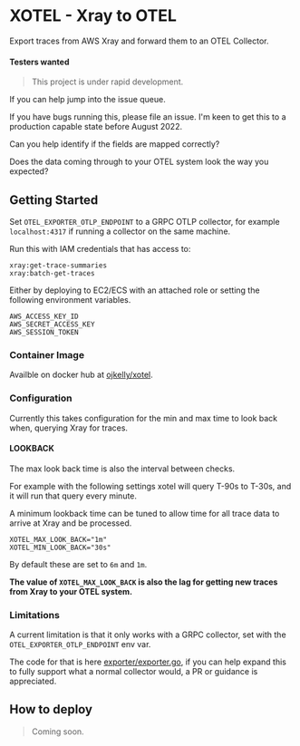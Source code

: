 # XOTEL - Xray to OTEL

Export traces from AWS Xray and forward them to an OTEL Collector.

#### Testers wanted

> This project is under rapid development.

If you can help jump into the issue queue.

If you have bugs running this, please file an issue. I'm keen to get this to
a production capable state before August 2022.

Can you help identify if the fields are mapped correctly?

Does the data coming through to your OTEL system look the way you expected?

## Getting Started

Set `OTEL_EXPORTER_OTLP_ENDPOINT` to a GRPC OTLP collector, for example `localhost:4317` if running a collector on the same machine.

Run this with IAM credentials that has access to:

```
xray:get-trace-summaries
xray:batch-get-traces
```

Either by deploying to EC2/ECS with an attached role or setting the following environment variables.

```
AWS_ACCESS_KEY_ID
AWS_SECRET_ACCESS_KEY
AWS_SESSION_TOKEN
```

### Container Image

Availble on docker hub at [ojkelly/xotel](https://hub.docker.com/repository/registry-1.docker.io/ojkelly/xotel/tags?page=1&ordering=last_updated).

### Configuration

Currently this takes configuration for the min and max time to look back when,
querying Xray for traces.

#### LOOKBACK

The max look back time is also the interval between checks.

For example with the following settings xotel will query T-90s to T-30s, and
it will run that query every minute.

A minimum lookback time can be tuned to allow time for all trace data to arrive
at Xray and be processed.

```
XOTEL_MAX_LOOK_BACK="1m"
XOTEL_MIN_LOOK_BACK="30s"
```

By default these are set to `6m` and `1m`.

**The value of `XOTEL_MAX_LOOK_BACK` is also the lag for getting new traces from
Xray to your OTEL system.**

### Limitations

A current limitation is that it only works with a GRPC collector, set with the `OTEL_EXPORTER_OTLP_ENDPOINT` env var.

The code for that is here [exporter/exporter.go](exporter/exporter.go), if you
can help expand this to fully support what a normal collector would, a PR or
guidance is appreciated.

## How to deploy

> Coming soon.
